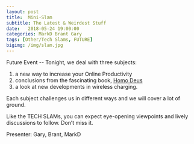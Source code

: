 ```yaml
---
layout: post
title:  Mini-Slam
subtitle: The Latest & Weirdest Stuff
date:   2018-05-24 19:00:00
categories: MarkD Brant Gary 
tags: [Other/Tech Slams, FUTURE]
bigimg: /img/slam.jpg
---
```


Future Event -- Tonight, we deal with three subjects:

1. a new way to increase your Online Productivity
1. conclusions from the fascinating book, [Homo Deus](https://www.amazon.com/Homo-Deus-Brief-History-Tomorrow/dp/0062464310)
1. a look at new developments in wireless charging. 

Each subject challenges us in different ways and we will cover a lot of ground. 

Like the TECH SLAMs, you can expect eye-opening viewpoints and lively discussions to follow. Don’t miss it.

Presenter: Gary, Brant, MarkD

